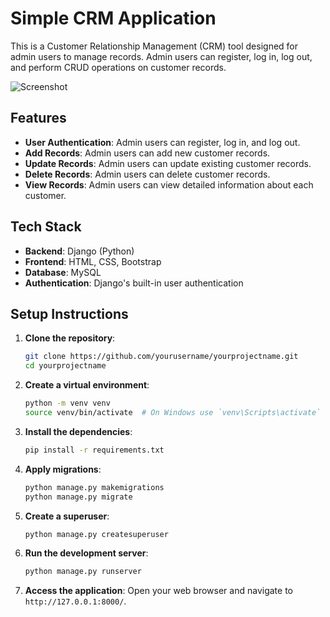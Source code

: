# Simple CRM Application

This is a Customer Relationship Management (CRM) tool designed for admin users to manage records. Admin users can register, log in, log out, and perform CRUD operations on customer records.

![Screenshot](https://i.imgur.com/nrYMJ55l.png)

## Features

- **User Authentication**: Admin users can register, log in, and log out.
- **Add Records**: Admin users can add new customer records.
- **Update Records**: Admin users can update existing customer records.
- **Delete Records**: Admin users can delete customer records.
- **View Records**: Admin users can view detailed information about each customer.

## Tech Stack

- **Backend**: Django (Python)
- **Frontend**: HTML, CSS, Bootstrap
- **Database**: MySQL
- **Authentication**: Django's built-in user authentication

## Setup Instructions

1. **Clone the repository**:
    ```sh
    git clone https://github.com/yourusername/yourprojectname.git
    cd yourprojectname
    ```

2. **Create a virtual environment**:
    ```sh
    python -m venv venv
    source venv/bin/activate  # On Windows use `venv\Scripts\activate`
    ```

3. **Install the dependencies**:
    ```sh
    pip install -r requirements.txt
    ```

4. **Apply migrations**:
    ```sh
    python manage.py makemigrations
    python manage.py migrate
    ```

5. **Create a superuser**:
    ```sh
    python manage.py createsuperuser
    ```

6. **Run the development server**:
    ```sh
    python manage.py runserver
    ```

7. **Access the application**:
    Open your web browser and navigate to `http://127.0.0.1:8000/`.


